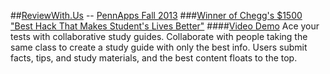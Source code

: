 ##[ReviewWith.Us](http://reviewwith.us) -- [PennApps Fall 2013](http://2013f.pennapps.com)
###[Winner of Chegg's $1500 "Best Hack That Makes Student's Lives Better"](http://2013f.pennapps.com/prizes.html)
####[Video Demo](http://pennapps.challengepost.com/submissions/17087-reviewwith-us)
Ace your tests with collaborative study guides.
Collaborate with people taking the same class to create a study guide with only the best info. 
Users submit facts, tips, and study materials, and the best content floats to the top. 

